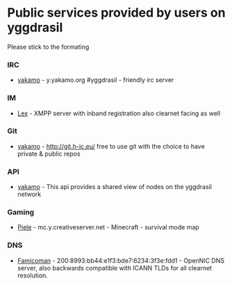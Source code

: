 # Public services provided by users on yggdrasil

Please stick to the formating   



### IRC

- [yakamo](http://y.yakamo.org#irc) - y.yakamo.org #yggdrasil  - friendly irc server

### IM

- [Lex](http://y.yakamo.org#xmpp) - XMPP server with inband registration also clearnet facing as well  

### Git

- [yakamo](http://y.yakamo.org#git) - http://git.h-ic.eu/  free to use git with the choice to have private & public repos  


### API

- [yakamo](http://y.yakamo.org#api) - This api provides a shared view of nodes on the yggdrasil network  

### Gaming

- [Piele](http://y.yakamo.org#minecraft) - mc.y.creativeserver.net - Minecraft - survival mode map  

### DNS

- [Famicoman](https://phillymesh.net) - 200:8993:bb44:e1f3:bde7:6234:3f3e:fdd1  - OpenNIC DNS server, also backwards compatible with ICANN TLDs for all clearnet resolution.
